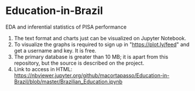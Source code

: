 # Education-in-Brazil
EDA and inferential statistics of PISA performance

1. The text format and charts just can be visualized on Jupyter Notebook.
2. To visualize the graphs is required to sign up in "https://plot.ly/feed" and get a username and key. It is free. 
3. The primary database is greater than 10 MB; it is apart from this repository, but the source is described on the project.  
4. Link to access in HTML:  https://nbviewer.jupyter.org/github/macortapasso/Education-in-Brazil/blob/master/Brazilian_Education.ipynb
